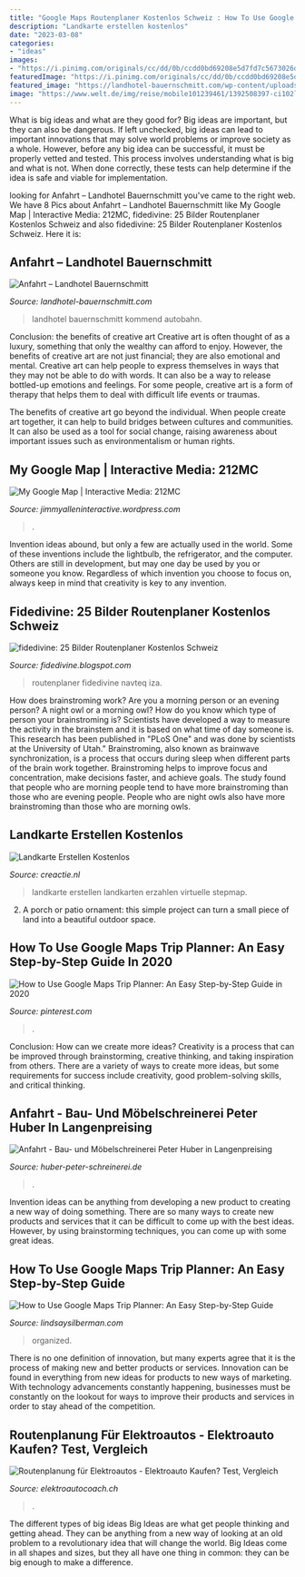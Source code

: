 ```yaml
---
title: "Google Maps Routenplaner Kostenlos Schweiz : How To Use Google Maps Trip Planner: An Easy Step-by-step Guide"
description: "Landkarte erstellen kostenlos"
date: "2023-03-08"
categories:
- "ideas"
images:
- "https://i.pinimg.com/originals/cc/dd/0b/ccdd0bd69208e5d7fd7c5673026dedd3.jpg"
featuredImage: "https://i.pinimg.com/originals/cc/dd/0b/ccdd0bd69208e5d7fd7c5673026dedd3.jpg"
featured_image: "https://landhotel-bauernschmitt.com/wp-content/uploads/pic-lhb-anfahrtsplan-1086x1536.jpeg"
image: "https://www.welt.de/img/reise/mobile101239461/1392508397-ci102l-w1024/Startseite-BM-Reise-Berlin-jpg.jpg"
---
```



What is big ideas and what are they good for?
Big ideas are important, but they can also be dangerous. If left unchecked, big ideas can lead to important innovations that may solve world problems or improve society as a whole. However, before any big idea can be successful, it must be properly vetted and tested. This process involves understanding what is big and what is not. When done correctly, these tests can help determine if the idea is safe and viable for implementation.

	

		
looking for Anfahrt – Landhotel Bauernschmitt you've came to the right web. We have 8 Pics about Anfahrt – Landhotel Bauernschmitt like My Google Map | Interactive Media: 212MC, fidedivine: 25 Bilder Routenplaner Kostenlos Schweiz and also fidedivine: 25 Bilder Routenplaner Kostenlos Schweiz. Here it is:
		
    
## Anfahrt – Landhotel Bauernschmitt

<img loading=lazy src="https://landhotel-bauernschmitt.com/wp-content/uploads/pic-lhb-anfahrtsplan-1086x1536.jpeg" onerror="this.onerror=null;this.src='https://tse1.mm.bing.net/th?id=OIP.Xbouxv9nJa6cIohpvye0GAHaKe&amp;pid=15.1';" alt="Anfahrt – Landhotel Bauernschmitt">

_Source: landhotel-bauernschmitt.com_

>landhotel bauernschmitt kommend autobahn. 

	

Conclusion: the benefits of creative art
Creative art is often thought of as a luxury, something that only the wealthy can afford to enjoy. However, the benefits of creative art are not just financial; they are also emotional and mental.
Creative art can help people to express themselves in ways that they may not be able to do with words. It can also be a way to release bottled-up emotions and feelings. For some people, creative art is a form of therapy that helps them to deal with difficult life events or traumas.

The benefits of creative art go beyond the individual. When people create art together, it can help to build bridges between cultures and communities. It can also be used as a tool for social change, raising awareness about important issues such as environmentalism or human rights.

    
## My Google Map | Interactive Media: 212MC

<img loading=lazy src="https://jimmyalleninteractive.wordpress.com/files/2009/11/google-map.jpg?w=1024" onerror="this.onerror=null;this.src='https://tse4.mm.bing.net/th?id=OIP.R0HAZh5fdbsyUjsMlCuUHAHaEo&amp;pid=15.1';" alt="My Google Map | Interactive Media: 212MC">

_Source: jimmyalleninteractive.wordpress.com_

>. 

	

Invention ideas abound, but only a few are actually used in the world. Some of these inventions include the lightbulb, the refrigerator, and the computer. Others are still in development, but may one day be used by you or someone you know. Regardless of which invention you choose to focus on, always keep in mind that creativity is key to any invention.

    
## Fidedivine: 25 Bilder Routenplaner Kostenlos Schweiz

<img loading=lazy src="https://lh3.googleusercontent.com/proxy/SW9a-9Mf4_Dlp8Zr1_xoLYh9lzZF6mmLfsBF7GaLT1Zo-Ht2a2EZfQy1SRBklBwgTgHg33E2Ru_EDX0LInX08OViJWmgYSBraQ=s0-d" onerror="this.onerror=null;this.src='https://tse2.mm.bing.net/th?id=OIP.aikPJ48DtwoswgWyo4mLVQHaFv&amp;pid=15.1';" alt="fidedivine: 25 Bilder Routenplaner Kostenlos Schweiz">

_Source: fidedivine.blogspot.com_

>routenplaner fidedivine navteq iza. 

	

How does brainstroming work?
Are you a morning person or an evening person? A night owl or a morning owl? How do you know which type of person your brainstroming is? Scientists have developed a way to measure the activity in the brainstem and it is based on what time of day someone is. This research has been published in "PLoS One" and was done by scientists at the University of Utah."
Brainstroming, also known as brainwave synchronization, is a process that occurs during sleep when different parts of the brain work together. Brainstroming helps to improve focus and concentration, make decisions faster, and achieve goals. The study found that people who are morning people tend to have more brainstroming than those who are evening people. People who are night owls also have more brainstroming than those who are morning owls.

    
## Landkarte Erstellen Kostenlos

<img loading=lazy src="https://www.welt.de/img/reise/mobile101239461/1392508397-ci102l-w1024/Startseite-BM-Reise-Berlin-jpg.jpg" onerror="this.onerror=null;this.src='https://tse2.mm.bing.net/th?id=OIP.nce2G7EqkddPzHNv6OxIEAHaHP&amp;pid=15.1';" alt="Landkarte Erstellen Kostenlos">

_Source: creactie.nl_

>landkarte erstellen landkarten erzahlen virtuelle stepmap. 

	

2. A porch or patio ornament: this simple project can turn a small piece of land into a beautiful outdoor space. 

    
## How To Use Google Maps Trip Planner: An Easy Step-by-Step Guide In 2020

<img loading=lazy src="https://i.pinimg.com/originals/cc/dd/0b/ccdd0bd69208e5d7fd7c5673026dedd3.jpg" onerror="this.onerror=null;this.src='https://tse3.mm.bing.net/th?id=OIP.tkUI01avxAC6z3qIc4aaZwAAAA&amp;pid=15.1';" alt="How to Use Google Maps Trip Planner: An Easy Step-by-Step Guide in 2020">

_Source: pinterest.com_

>. 

	

Conclusion: How can we create more ideas?
Creativity is a process that can be improved through brainstorming, creative thinking, and taking inspiration from others. There are a variety of ways to create more ideas, but some requirements for success include creativity, good problem-solving skills, and critical thinking.

    
## Anfahrt - Bau- Und Möbelschreinerei Peter Huber In Langenpreising

<img loading=lazy src="https://www.huber-peter-schreinerei.de/images/stories/allgemeines/google1.png" onerror="this.onerror=null;this.src='https://tse2.mm.bing.net/th?id=OIP.eOjCbbXZOWVZn-E_-d1zvQAAAA&amp;pid=15.1';" alt="Anfahrt - Bau- und Möbelschreinerei Peter Huber in Langenpreising">

_Source: huber-peter-schreinerei.de_

>. 

	

Invention ideas can be anything from developing a new product to creating a new way of doing something. There are so many ways to create new products and services that it can be difficult to come up with the best ideas. However, by using brainstorming techniques, you can come up with some great ideas.

    
## How To Use Google Maps Trip Planner: An Easy Step-by-Step Guide

<img loading=lazy src="https://www.lindsaysilberman.com/wp-content/uploads/2019/05/Step-1-Part-3.jpg" onerror="this.onerror=null;this.src='https://tse1.mm.bing.net/th?id=OIP.PJuvRbpU75YKMAvXSDf-9gHaEW&amp;pid=15.1';" alt="How to Use Google Maps Trip Planner: An Easy Step-by-Step Guide">

_Source: lindsaysilberman.com_

>organized. 

	

There is no one definition of innovation, but many experts agree that it is the process of making new and better products or services. Innovation can be found in everything from new ideas for products to new ways of marketing. With technology advancements constantly happening, businesses must be constantly on the lookout for ways to improve their products and services in order to stay ahead of the competition.

    
## Routenplanung Für Elektroautos - Elektroauto Kaufen? Test, Vergleich

<img loading=lazy src="https://image.jimcdn.com/app/cms/image/transf/dimension=515x1024:format=jpg/path/s7bdc5610aac6791f/image/i6179a1388d5d10f1/version/1555304970/image.jpg" onerror="this.onerror=null;this.src='https://tse4.mm.bing.net/th?id=OIP.nXasLXOmaDmHlZNYdegz7wHaFj&amp;pid=15.1';" alt="Routenplanung für Elektroautos - Elektroauto Kaufen? Test, Vergleich">

_Source: elektroautocoach.ch_

>. 

	

The different types of big ideas
Big Ideas are what get people thinking and getting ahead. They can be anything from a new way of looking at an old problem to a revolutionary idea that will change the world. Big Ideas come in all shapes and sizes, but they all have one thing in common: they can be big enough to make a difference.

